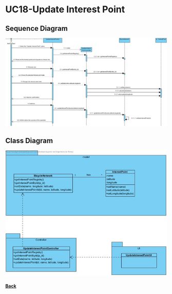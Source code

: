 # UC18-Update Interest Point

##	Sequence Diagram
![UC18-Update Interest Point SD](UC18-SD.jpg)

##	Class Diagram
![UC18- Update Interest Point CD](UC18-CD.jpg)

#### [Back](../OODesign.md)